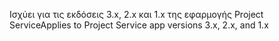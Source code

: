 <span data-ttu-id="7e670-101">Ισχύει για τις εκδόσεις 3.x, 2.x και 1.x της εφαρμογής Project Service</span><span class="sxs-lookup"><span data-stu-id="7e670-101">Applies to Project Service app versions 3.x, 2.x, and 1.x</span></span>

